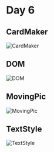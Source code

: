 # Day 6

## CardMaker

![CardMaker](https://user-images.githubusercontent.com/76956637/207097777-4ba34f32-e60e-4dca-9234-0d3959fc7d83.gif)


## DOM

![DOM](https://user-images.githubusercontent.com/76956637/207097793-3c908cfa-1bb0-4da5-8223-a2225623f7b4.gif)


## MovingPic

![MovingPic](https://user-images.githubusercontent.com/76956637/207097809-c6d492e3-4876-4d6f-90e5-24e6a2b29d3a.gif)


## TextStyle

![TextStyle](https://user-images.githubusercontent.com/76956637/207097826-30fb986e-8f69-4b4a-9736-463716704d64.gif)
